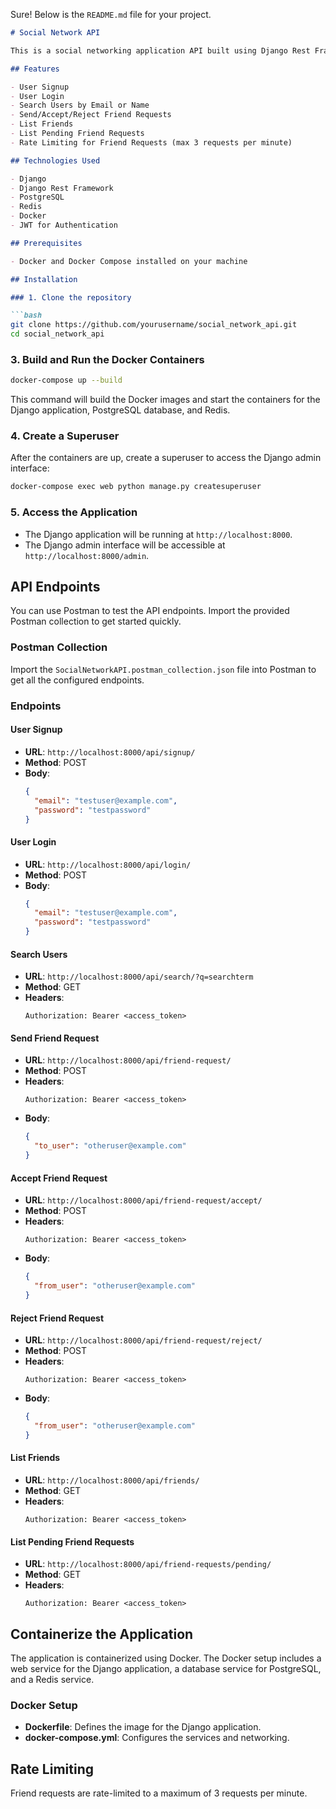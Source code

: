 Sure! Below is the `README.md` file for your project.

```markdown
# Social Network API

This is a social networking application API built using Django Rest Framework. The application includes user signup, login, search, friend requests, and friend listing functionalities.

## Features

- User Signup
- User Login
- Search Users by Email or Name
- Send/Accept/Reject Friend Requests
- List Friends
- List Pending Friend Requests
- Rate Limiting for Friend Requests (max 3 requests per minute)

## Technologies Used

- Django
- Django Rest Framework
- PostgreSQL
- Redis
- Docker
- JWT for Authentication

## Prerequisites

- Docker and Docker Compose installed on your machine

## Installation

### 1. Clone the repository

```bash
git clone https://github.com/yourusername/social_network_api.git
cd social_network_api
```

### 3. Build and Run the Docker Containers

```bash
docker-compose up --build
```

This command will build the Docker images and start the containers for the Django application, PostgreSQL database, and Redis.

### 4. Create a Superuser

After the containers are up, create a superuser to access the Django admin interface:

```bash
docker-compose exec web python manage.py createsuperuser
```

### 5. Access the Application

- The Django application will be running at `http://localhost:8000`.
- The Django admin interface will be accessible at `http://localhost:8000/admin`.

## API Endpoints

You can use Postman to test the API endpoints. Import the provided Postman collection to get started quickly.

### Postman Collection

Import the `SocialNetworkAPI.postman_collection.json` file into Postman to get all the configured endpoints.

### Endpoints

#### User Signup

- **URL**: `http://localhost:8000/api/signup/`
- **Method**: POST
- **Body**: 
  ```json
  {
    "email": "testuser@example.com",
    "password": "testpassword"
  }
  ```

#### User Login

- **URL**: `http://localhost:8000/api/login/`
- **Method**: POST
- **Body**: 
  ```json
  {
    "email": "testuser@example.com",
    "password": "testpassword"
  }
  ```

#### Search Users

- **URL**: `http://localhost:8000/api/search/?q=searchterm`
- **Method**: GET
- **Headers**: 
  ```
  Authorization: Bearer <access_token>
  ```

#### Send Friend Request

- **URL**: `http://localhost:8000/api/friend-request/`
- **Method**: POST
- **Headers**: 
  ```
  Authorization: Bearer <access_token>
  ```
- **Body**:
  ```json
  {
    "to_user": "otheruser@example.com"
  }
  ```

#### Accept Friend Request

- **URL**: `http://localhost:8000/api/friend-request/accept/`
- **Method**: POST
- **Headers**: 
  ```
  Authorization: Bearer <access_token>
  ```
- **Body**:
  ```json
  {
    "from_user": "otheruser@example.com"
  }
  ```

#### Reject Friend Request

- **URL**: `http://localhost:8000/api/friend-request/reject/`
- **Method**: POST
- **Headers**: 
  ```
  Authorization: Bearer <access_token>
  ```
- **Body**:
  ```json
  {
    "from_user": "otheruser@example.com"
  }
  ```

#### List Friends

- **URL**: `http://localhost:8000/api/friends/`
- **Method**: GET
- **Headers**: 
  ```
  Authorization: Bearer <access_token>
  ```

#### List Pending Friend Requests

- **URL**: `http://localhost:8000/api/friend-requests/pending/`
- **Method**: GET
- **Headers**: 
  ```
  Authorization: Bearer <access_token>
  ```

## Containerize the Application

The application is containerized using Docker. The Docker setup includes a web service for the Django application, a database service for PostgreSQL, and a Redis service.

### Docker Setup

- **Dockerfile**: Defines the image for the Django application.
- **docker-compose.yml**: Configures the services and networking.

## Rate Limiting

Friend requests are rate-limited to a maximum of 3 requests per minute.
